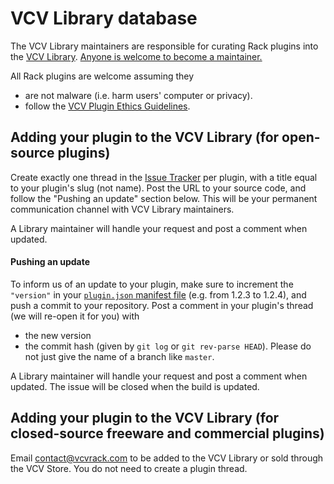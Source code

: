 # VCV Library database

The VCV Library maintainers are responsible for curating Rack plugins into the [VCV Library](https://vcvrack.com/plugins.html).
[Anyone is welcome to become a maintainer.](https://github.com/VCVRack/library/issues/248)

All Rack plugins are welcome assuming they
- are not malware (i.e. harm users' computer or privacy).
- follow the [VCV Plugin Ethics Guidelines](https://vcvrack.com/manual/PluginLicensing.html#vcv-plugin-ethics-guidelines).


## Adding your plugin to the VCV Library (for open-source plugins)

Create exactly one thread in the [Issue Tracker](https://github.com/VCVRack/library/issues) per plugin, with a title equal to your plugin's slug (not name).
Post the URL to your source code, and follow the "Pushing an update" section below.
This will be your permanent communication channel with VCV Library maintainers.

A Library maintainer will handle your request and post a comment when updated.


#### Pushing an update

To inform us of an update to your plugin, make sure to increment the `"version"` in your [`plugin.json` manifest file](https://vcvrack.com/manual/Manifest.html) (e.g. from 1.2.3 to 1.2.4), and push a commit to your repository.
Post a comment in your plugin's thread (we will re-open it for you) with
- the new version
- the commit hash (given by `git log` or `git rev-parse HEAD`). Please do not just give the name of a branch like `master`.

A Library maintainer will handle your request and post a comment when updated.
The issue will be closed when the build is updated.


## Adding your plugin to the VCV Library (for closed-source freeware and commercial plugins)

Email contact@vcvrack.com to be added to the VCV Library or sold through the VCV Store.
You do not need to create a plugin thread.

